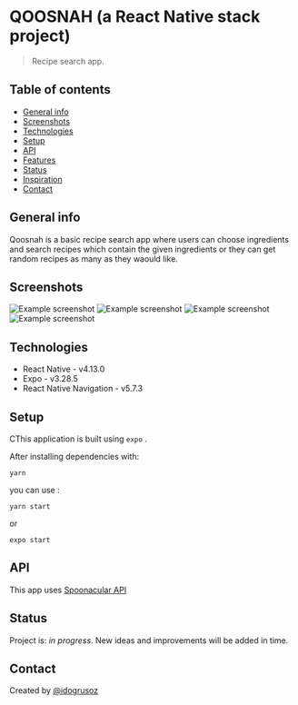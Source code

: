 # QOOSNAH (a React Native stack project)

> Recipe search app.

## Table of contents

-   [General info](#general-info)
-   [Screenshots](#screenshots)
-   [Technologies](#technologies)
-   [Setup](#setup)
-   [API](#api)
-   [Features](#features)
-   [Status](#status)
-   [Inspiration](#inspiration)
-   [Contact](#contact)

## General info

Qoosnah is a basic recipe search app where users can choose ingredients and search recipes which contain the given ingredients or they can get random recipes as many as they waould like.

## Screenshots

![Example screenshot](./assets/images/IMG_4194.png)
![Example screenshot](./assets/images/IMG_4195.png)
![Example screenshot](./assets/images/IMG_4196.png)
![Example screenshot](./assets/images/IMG_4197.png)

## Technologies

-   React Native - v4.13.0
-   Expo - v3.28.5
-   React Native Navigation - v5.7.3

## Setup

CThis application is built using `expo` .

After installing dependencies with:

```
yarn
```

you can use :

```
yarn start
```

or

```
expo start
```

## API

This app uses [Spoonacular API](https://spoonacular.com/food-api)

## Status

Project is: _in progress_. New ideas and improvements will be added in time.

## Contact

Created by [@idogrusoz](https://twitter.com/ibrahimdogrusoz?lang=en)
